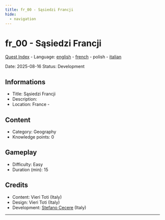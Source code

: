 ```yaml
---
title: fr_00 - Sąsiedzi Francji
hide:
  - navigation
---
```


# fr_00 - Sąsiedzi Francji
[Quest Index](./index.pl.md) - Language: [english](./fr_00.md) - [french](./fr_00.fr.md) - polish - [italian](./fr_00.it.md)

Date: 2025-08-16
Status: Development

## Informations

- Title: Sąsiedzi Francji
- Description: 
- Location: France - 
## Content
- Category: Geography
- Knowledge points: 0
## Gameplay
- Difficulty: Easy
- Duration (min): 15
## Credits
- Content: Vieri Toti (Italy)
- Design: Vieri Toti (Italy)
- Development: [Stefano Cecere](https://stefanocecere.com) (Italy)

---

